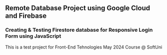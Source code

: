 
## Remote Database Project using Google Cloud and Firebase
### Creating & Testing Firestore database for Responsive Login Form using JavaScript
This is a test project for Front-End Tehnologies May 2024 Course @ SoftUni

